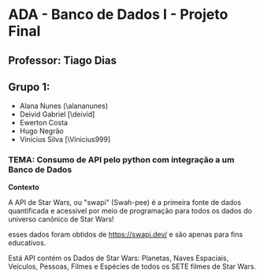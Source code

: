 # ADA - Banco de Dados I - Projeto Final

## Professor: Tiago Dias

## Grupo 1:

* Alana Nunes (\alananunes)
* Deivid Gabriel [\deivid]
* Ewerton Costa
* Hugo Negrão
* Vinicius Silva [\Vinicius999]

### TEMA: Consumo de API pelo python com integração a um Banco de Dados


**Contexto**

A API de Star Wars, ou "swapi" (Swah-pee) é a primeira fonte de dados quantificada e acessível por meio de programação para todos os dados do universo canônico de Star Wars!

esses dados foram obtidos de https://swapi.dev/ e são apenas para fins educativos.


Está API contém os Dados de Star Wars: Planetas, Naves Espaciais, Veículos, Pessoas, Filmes e Espécies de todos os SETE filmes de Star Wars.
